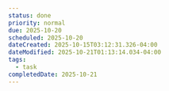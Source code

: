 ```yaml
---
status: done
priority: normal
due: 2025-10-20
scheduled: 2025-10-20
dateCreated: 2025-10-15T03:12:31.326-04:00
dateModified: 2025-10-21T01:13:14.034-04:00
tags:
  - task
completedDate: 2025-10-21
---
```


